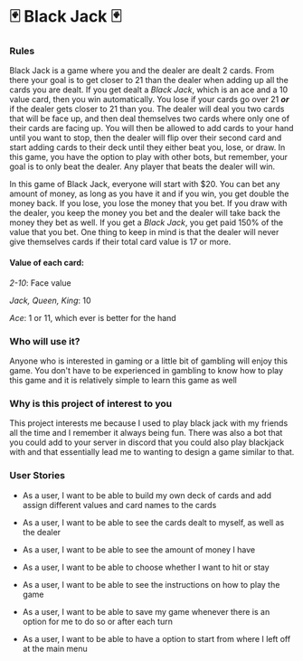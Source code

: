 # 🃏 Black Jack 🃏

### Rules
Black Jack is a game where you and the dealer are dealt 2 cards. From there 
your goal is to get closer to 21 than the dealer when adding up all 
the cards you are dealt. If you get dealt a *Black Jack*, which is an ace and a 10 value card,
then you win automatically. You lose if your cards go over 21 ***or*** if the dealer
gets closer to 21 than you. The dealer will deal you two cards that will be face
up, and then deal themselves two cards where only one of their cards are facing up.
You will then be allowed to add cards to your hand until you want to stop, then the dealer
will flip over their second card and start adding cards to their deck until they either 
beat you, lose, or draw. In this game, you have the option to play with other bots, 
but remember, your goal is to only beat the dealer. Any player that beats the dealer 
will win.

In this game of Black Jack, everyone will start with $20. You can bet any amount of money, as long as you have 
it and if you win, you get double the money back. If you lose, you lose the money that you bet. 
If you draw with the dealer, you keep the money you bet and the dealer will take back the money 
they bet as well. If you get a *Black Jack*, you get paid 150% of the value that you bet. One 
thing to keep in mind is that the dealer will never give themselves cards if their total card 
value is 17 or more. 

#### Value of each card:
*2-10*: Face value

*Jack, Queen, King*: 10

*Ace*: 1 or 11, which ever is better for the hand

### Who will use it?
Anyone who is interested in gaming or a little bit of gambling will enjoy this 
game. You don't have to be experienced in gambling to know how to play this game
and it is relatively simple to learn this game as well

### Why is this project of interest to you
This project interests me because I used to play black jack with my friends all
the time and I remember it always being fun. There was also a bot that you could 
add to your server in discord that you could also play blackjack with and that
essentially lead me to wanting to design a game similar to that. 

### User Stories
- As a user, I want to be able to build my own deck of cards and add assign different values and card names to the cards
- As a user, I want to be able to see the cards dealt to myself, as well as the dealer
- As a user, I want to be able to see the amount of money I have 
- As a user, I want to be able to choose whether I want to hit or stay
- As a user, I want to be able to see the instructions on how to play the game

- As a user, I want to be able to save my game whenever there is an option for me to do so or after each turn
- As a user, I want to be able to have a option to start from where I left off at the main menu 